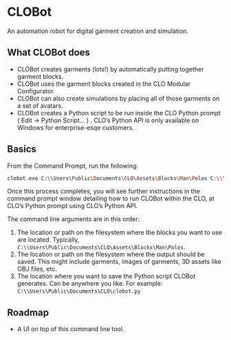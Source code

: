 # CLOBot
An automation robot for digital garment creation and simulation. 

## What CLOBot does
* CLOBot creates garments (lots!) by automatically putting together garment blocks.
* CLOBot uses the garment blocks created in the CLO Modular Configurator.
* CLOBot can also create simulations by placing all of those garments on a set of avatars.
* CLOBot creates a Python script to be run inside the CLO Python prompt ( Edit -> Python Script… ) . CLO’s Python API is only available on Windows for enterprise-esqe customers.

## Basics
From the Command Prompt, run the following:
```bash
clobot.exe C:\\Users\Public\Documents\CLO\Assets\Blocks\Man\Polos C:\\\\Users\Public\Documents\CLO\CLOBot C:\\Users\Public\Documents\CLO\CLOBot\clobot.py
```

Once this process completes, you will see further instructions in the command prompt window detailing how to run CLOBot within the CLO, at CLO’s Python prompt using CLO’s Python API. 

The command line arguments are in this order:
1. The location or path on the filesystem where the blocks you want to use are located. Typically, `C:\\Users\Public\Documents\CLO\Assets\Blocks\Man\Polos`.
2. The location or path on the filesystem where the output should be saved. This might include garments, images of garments, 3D assets like OBJ files, etc. 
3. The location where you want to save the Python script CLOBot generates. Can be anywhere you like. For example: `C:\\Users\Public\Documents\CLO\clobot.py`

## Roadmap
* A UI on top of this command line tool.
